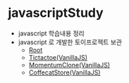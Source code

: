 # javascriptStudy

- javascript 학습내용 정리
- javascript 로 개발한 토이프로젝트 보관
  - [Root](https://manofkimchi.github.io/javascriptStudy/)
  - [Tictactoe(VanillaJS)](https://manofkimchi.github.io/javascriptStudy/toyproject/tictactoe/index.html)
  - [MomentumClone(VanillaJS)](https://manofkimchi.github.io/javascriptStudy/nomadcoders/momentum/index.html)
  - [CoffecatStore(VanillaJS)](https://manofkimchi.github.io/javascriptStudy/Programmers/web/coffeecatstore/index.html)
